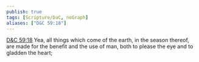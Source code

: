 ```yaml
---
publish: true
tags: [Scripture/DaC, noGraph]
aliases: ["D&C 59:18"]
---
```

[D&C 59:18](https://churchofjesuschrist.org/study/scriptures/dc-testament/dc/59?lang=eng&id=p18#p18) Yea, all things which come of the earth, in the season thereof, are made for the benefit and the use of man, both to please the eye and to gladden the heart;
